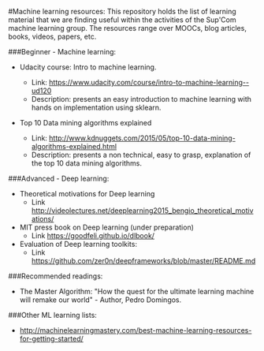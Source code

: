 #Machine learning resources: 
This repository holds the list of learning material that we are finding useful within the activities of the Sup'Com machine learning group. The resources range over MOOCs, blog articles, books, videos, papers, etc. 

###Beginner - Machine learning: 
	
 - Udacity course: Intro to machine learning. 
 	- Link: https://www.udacity.com/course/intro-to-machine-learning--ud120
 	- Description: presents an easy introduction to machine learning with hands on implementation using sklearn. 

 - Top 10 Data mining algorithms explained
 	- Link: http://www.kdnuggets.com/2015/05/top-10-data-mining-algorithms-explained.html
 	- Description: presents a non technical, easy to grasp, explanation of the top 10 data mining algorithms. 

###Advanced - Deep learning: 

 - Theoretical motivations for Deep learning 
 	- Link http://videolectures.net/deeplearning2015_bengio_theoretical_motivations/
 - MIT press book on Deep learning (under preparation)
 	- Link https://goodfeli.github.io/dlbook/ 
 - Evaluation of Deep learning toolkits: 
 	- Link https://github.com/zer0n/deepframeworks/blob/master/README.md

###Recommended readings: 
 
 - The Master Algorithm: "How the quest for the ultimate learning machine will remake our world" - Author, Pedro Domingos. 


###Other ML learning lists: 

 - http://machinelearningmastery.com/best-machine-learning-resources-for-getting-started/
